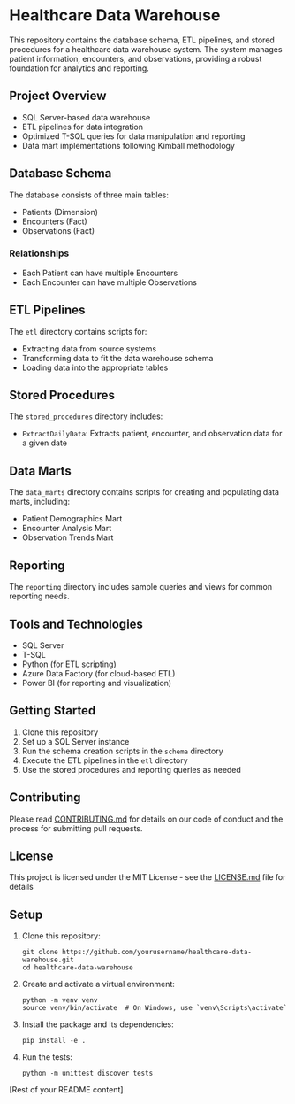 # Healthcare Data Warehouse

This repository contains the database schema, ETL pipelines, and stored procedures for a healthcare data warehouse system. The system manages patient information, encounters, and observations, providing a robust foundation for analytics and reporting.

## Project Overview

- SQL Server-based data warehouse
- ETL pipelines for data integration
- Optimized T-SQL queries for data manipulation and reporting
- Data mart implementations following Kimball methodology

## Database Schema

The database consists of three main tables:
- Patients (Dimension)
- Encounters (Fact)
- Observations (Fact)

### Relationships
- Each Patient can have multiple Encounters
- Each Encounter can have multiple Observations

## ETL Pipelines

The `etl` directory contains scripts for:
- Extracting data from source systems
- Transforming data to fit the data warehouse schema
- Loading data into the appropriate tables

## Stored Procedures

The `stored_procedures` directory includes:
- `ExtractDailyData`: Extracts patient, encounter, and observation data for a given date

## Data Marts

The `data_marts` directory contains scripts for creating and populating data marts, including:
- Patient Demographics Mart
- Encounter Analysis Mart
- Observation Trends Mart

## Reporting

The `reporting` directory includes sample queries and views for common reporting needs.

## Tools and Technologies

- SQL Server
- T-SQL
- Python (for ETL scripting)
- Azure Data Factory (for cloud-based ETL)
- Power BI (for reporting and visualization)

## Getting Started

1. Clone this repository
2. Set up a SQL Server instance
3. Run the schema creation scripts in the `schema` directory
4. Execute the ETL pipelines in the `etl` directory
5. Use the stored procedures and reporting queries as needed

## Contributing

Please read [CONTRIBUTING.md](CONTRIBUTING.md) for details on our code of conduct and the process for submitting pull requests.

## License

This project is licensed under the MIT License - see the [LICENSE.md](LICENSE.md) file for details

## Setup

1. Clone this repository:
   ```
   git clone https://github.com/yourusername/healthcare-data-warehouse.git
   cd healthcare-data-warehouse
   ```

2. Create and activate a virtual environment:
   ```
   python -m venv venv
   source venv/bin/activate  # On Windows, use `venv\Scripts\activate`
   ```

3. Install the package and its dependencies:
   ```
   pip install -e .
   ```

4. Run the tests:
   ```
   python -m unittest discover tests
   ```

[Rest of your README content]